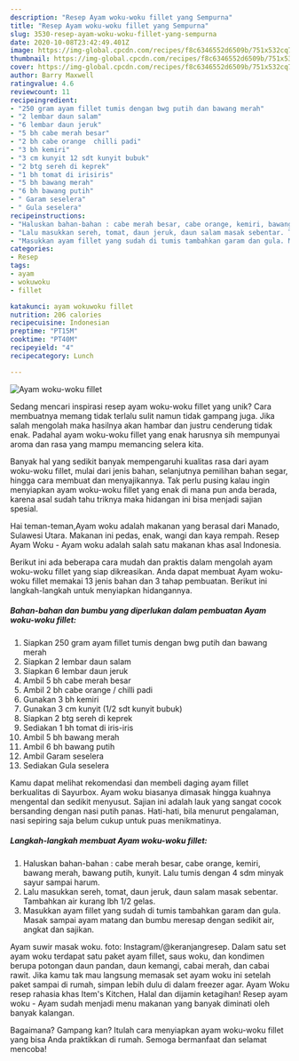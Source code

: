 ```yaml
---
description: "Resep Ayam woku-woku fillet yang Sempurna"
title: "Resep Ayam woku-woku fillet yang Sempurna"
slug: 3530-resep-ayam-woku-woku-fillet-yang-sempurna
date: 2020-10-08T23:42:49.401Z
image: https://img-global.cpcdn.com/recipes/f8c6346552d6509b/751x532cq70/ayam-woku-woku-fillet-foto-resep-utama.jpg
thumbnail: https://img-global.cpcdn.com/recipes/f8c6346552d6509b/751x532cq70/ayam-woku-woku-fillet-foto-resep-utama.jpg
cover: https://img-global.cpcdn.com/recipes/f8c6346552d6509b/751x532cq70/ayam-woku-woku-fillet-foto-resep-utama.jpg
author: Barry Maxwell
ratingvalue: 4.6
reviewcount: 11
recipeingredient:
- "250 gram ayam fillet tumis dengan bwg putih dan bawang merah"
- "2 lembar daun salam"
- "6 lembar daun jeruk"
- "5 bh cabe merah besar"
- "2 bh cabe orange  chilli padi"
- "3 bh kemiri"
- "3 cm kunyit 12 sdt kunyit bubuk"
- "2 btg sereh di keprek"
- "1 bh tomat di irisiris"
- "5 bh bawang merah"
- "6 bh bawang putih"
- " Garam seselera"
- " Gula seselera"
recipeinstructions:
- "Haluskan bahan-bahan : cabe merah besar, cabe orange, kemiri, bawang merah, bawang putih, kunyit. Lalu tumis dengan 4 sdm minyak sayur sampai harum."
- "Lalu masukkan sereh, tomat, daun jeruk, daun salam masak sebentar. Tambahkan air kurang lbh 1/2 gelas."
- "Masukkan ayam fillet yang sudah di tumis tambahkan garam dan gula. Masak sampai ayam matang dan bumbu meresap dengan sedikit air, angkat dan sajikan."
categories:
- Resep
tags:
- ayam
- wokuwoku
- fillet

katakunci: ayam wokuwoku fillet 
nutrition: 206 calories
recipecuisine: Indonesian
preptime: "PT15M"
cooktime: "PT40M"
recipeyield: "4"
recipecategory: Lunch

---
```



![Ayam woku-woku fillet](https://img-global.cpcdn.com/recipes/f8c6346552d6509b/751x532cq70/ayam-woku-woku-fillet-foto-resep-utama.jpg)

Sedang mencari inspirasi resep ayam woku-woku fillet yang unik? Cara membuatnya memang tidak terlalu sulit namun tidak gampang juga. Jika salah mengolah maka hasilnya akan hambar dan justru cenderung tidak enak. Padahal ayam woku-woku fillet yang enak harusnya sih mempunyai aroma dan rasa yang mampu memancing selera kita.

Banyak hal yang sedikit banyak mempengaruhi kualitas rasa dari ayam woku-woku fillet, mulai dari jenis bahan, selanjutnya pemilihan bahan segar, hingga cara membuat dan menyajikannya. Tak perlu pusing kalau ingin menyiapkan ayam woku-woku fillet yang enak di mana pun anda berada, karena asal sudah tahu triknya maka hidangan ini bisa menjadi sajian spesial.

Hai teman-teman,Ayam woku adalah makanan yang berasal dari Manado, Sulawesi Utara. Makanan ini pedas, enak, wangi dan kaya rempah. Resep Ayam Woku - Ayam woku adalah salah satu makanan khas asal Indonesia.


Berikut ini ada beberapa cara mudah dan praktis dalam mengolah ayam woku-woku fillet yang siap dikreasikan. Anda dapat membuat Ayam woku-woku fillet memakai 13 jenis bahan dan 3 tahap pembuatan. Berikut ini langkah-langkah untuk menyiapkan hidangannya.

<!--inarticleads1-->

##### Bahan-bahan dan bumbu yang diperlukan dalam pembuatan Ayam woku-woku fillet:

1. Siapkan 250 gram ayam fillet tumis dengan bwg putih dan bawang merah
1. Siapkan 2 lembar daun salam
1. Siapkan 6 lembar daun jeruk
1. Ambil 5 bh cabe merah besar
1. Ambil 2 bh cabe orange / chilli padi
1. Gunakan 3 bh kemiri
1. Gunakan 3 cm kunyit (1/2 sdt kunyit bubuk)
1. Siapkan 2 btg sereh di keprek
1. Sediakan 1 bh tomat di iris-iris
1. Ambil 5 bh bawang merah
1. Ambil 6 bh bawang putih
1. Ambil  Garam seselera
1. Sediakan  Gula seselera


Kamu dapat melihat rekomendasi dan membeli daging ayam fillet berkualitas di Sayurbox. Ayam woku biasanya dimasak hingga kuahnya mengental dan sedikit menyusut. Sajian ini adalah lauk yang sangat cocok bersanding dengan nasi putih panas. Hati-hati, bila menurut pengalaman, nasi sepiring saja belum cukup untuk puas menikmatinya. 

<!--inarticleads2-->

##### Langkah-langkah membuat Ayam woku-woku fillet:

1. Haluskan bahan-bahan : cabe merah besar, cabe orange, kemiri, bawang merah, bawang putih, kunyit. Lalu tumis dengan 4 sdm minyak sayur sampai harum.
1. Lalu masukkan sereh, tomat, daun jeruk, daun salam masak sebentar. Tambahkan air kurang lbh 1/2 gelas.
1. Masukkan ayam fillet yang sudah di tumis tambahkan garam dan gula. Masak sampai ayam matang dan bumbu meresap dengan sedikit air, angkat dan sajikan.


Ayam suwir masak woku. foto: Instagram/@keranjangresep. Dalam satu set ayam woku terdapat satu paket ayam fillet, saus woku, dan kondimen berupa potongan daun pandan, daun kemangi, cabai merah, dan cabai rawit. Jika kamu tak mau langsung memasak set ayam woku ini setelah paket sampai di rumah, simpan lebih dulu di dalam freezer agar. Ayam Woku resep rahasia khas Item&#39;s Kitchen, Halal dan dijamin ketagihan! Resep ayam woku - Ayam sudah menjadi menu makanan yang banyak diminati oleh banyak kalangan. 

Bagaimana? Gampang kan? Itulah cara menyiapkan ayam woku-woku fillet yang bisa Anda praktikkan di rumah. Semoga bermanfaat dan selamat mencoba!
